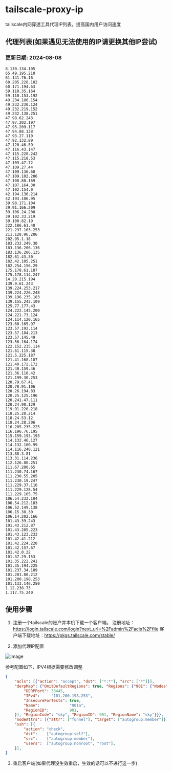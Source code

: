 # tailscale-proxy-ip
tailscale内网穿透工具代理IP列表，提高国内用户访问速度


## 代理列表(如果遇见无法使用的IP请更换其他IP尝试)
<!-- BLOG_START -->
### 更新日期: 2024-08-08
```
8.130.134.105
65.49.195.210
61.141.76.16
60.205.228.182	
60.171.194.63	
59.110.35.164	
59.110.153.192	
49.234.186.154	
49.232.230.124	
49.232.219.152	
49.232.138.251	
47.98.62.243	
47.97.202.197	
47.95.209.117	
47.94.88.138	
47.93.27.110	
47.92.132.89	
47.120.46.59	
47.116.43.147	
47.115.228.242	
47.115.218.53	
47.109.47.72	
47.109.27.44	
47.109.136.68	
47.109.102.206	
47.108.88.169	
47.107.164.30	
47.102.154.0
42.194.136.214	
42.193.106.95	
39.98.171.104	
39.91.166.209	
39.106.24.208	
39.102.33.219	
39.100.82.19	
222.186.61.48	
221.237.163.253	
211.128.96.206
202.95.1.18	
183.232.249.30	
183.136.206.136	
183.136.206.135
182.61.43.30	
182.42.105.251	
182.254.156.29	
175.178.61.187	
175.178.114.247
14.29.215.194	
139.9.61.243	
139.224.253.217	
139.224.226.248
139.196.235.183	
139.155.242.109
125.77.177.43	
124.222.145.200	
124.221.73.124	
124.114.120.165
123.60.165.97	
123.57.192.114	
123.57.184.213	
123.57.145.49	
123.56.164.174	
122.152.235.114	
121.61.115.38	
121.5.225.187	
121.41.168.187
121.40.172.172
121.40.159.46
121.36.110.42
121.199.30.253
120.79.67.41	
120.78.91.106	
120.26.194.83	
120.25.125.196
120.241.47.111
120.24.90.129	
119.91.220.218	
118.25.20.214
118.24.53.12	
118.24.28.206
116.205.235.225
116.196.76.195	
115.159.193.193
114.132.46.127	
114.132.160.99
114.116.240.121
113.88.3.81
113.31.114.236	
112.126.80.251
111.67.200.65
111.230.74.167	
111.230.55.205	
111.230.19.247	
111.229.37.116
111.229.128.54	
111.229.105.75	
106.54.232.104	
106.54.212.183
106.52.149.138
106.15.38.30
106.14.202.166
101.43.39.243
101.43.212.87	
101.43.205.223
101.43.123.233
101.42.41.212
101.42.224.220	
101.42.157.67	
101.42.0.22	
101.37.29.153	
101.35.222.241	
101.35.194.225	
101.237.34.189	
101.201.80.212
101.200.198.253	
101.133.146.250
1.12.238.73
1.117.75.240
```
<!-- BLOG_END -->

## 使用步骤

1. 注册一个tailscale的账户并本机下载一个客户端。
注册地址：https://login.tailscale.com/login?next_url=%2Fadmin%2Facls%2Ffile
客户端下载地址：https://pkgs.tailscale.com/stable/

3. 添加代理IP配置

![image](https://github.com/sky984-11/tailscale-proxy-ip/assets/58068214/96042857-0019-4f58-baa7-e8e34b72974a)

参考配置如下，IPV4根据需要修改调整
```json
{
	"acls": [{"action": "accept", "dst": ["*:*"], "src": ["*"]}],
	"derpMap": {"OmitDefaultRegions": true, "Regions": {"901": {"Nodes": [{
		"DERPPort": 33445,
		"IPv4":     "101.200.198.253",
		"InsecureForTests": true,
		"Name":             "901a",
		"RegionID":         901,
	}], "RegionCode": "sky", "RegionID": 901, "RegionName": "sky"}}},
	"nodeAttrs": [{"attr": ["funnel"], "target": ["autogroup:member"]}],
	"ssh": [{
		"action": "check",
		"dst":    ["autogroup:self"],
		"src":    ["autogroup:member"],
		"users":  ["autogroup:nonroot", "root"],
	}],
}


```

3. 重启客户端(如果代理没生效重启，生效的话可以不进行这一步)



  
